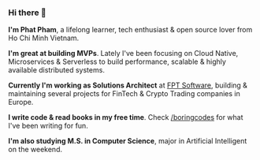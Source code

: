 ### Hi there 👋

**I'm Phat Pham**, a lifelong learner, tech enthusiast & open source lover from Ho Chi Minh Vietnam.

**I'm great at building MVPs**. Lately I've been focusing on Cloud Native, Microservices & Serverless to build performance, scalable & highly available distributed systems.

**Currently I'm working as Solutions Architect** at [FPT Software](https://www.fpt-software.com), building & maintaining several projects for FinTech & Crypto Trading companies in Europe.

**I write code & read books in my free time**. Check [/boringcodes](https://github.com/boringcodes) for what I've been writing for fun.

**I'm also studying M.S. in Computer Science**, major in Artificial Intelligent on the weekend.
